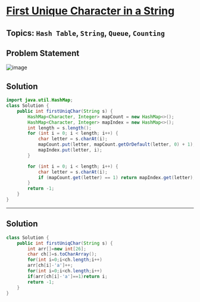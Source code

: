 # [First Unique Character in a String](https://leetcode.com/problems/first-unique-character-in-a-string/description/)
## Topics: `Hash Table`, `String`, `Queue`, `Counting`
## Problem Statement
![image](https://github.com/SiddhantKumarMaurya/LeetCode_Questions/assets/107787014/9c1a7ad8-9ae7-4641-8f48-5aa0a65f8319)
## Solution
```java
import java.util.HashMap;
class Solution {
    public int firstUniqChar(String s) {
        HashMap<Character, Integer> mapCount = new HashMap<>();
        HashMap<Character, Integer> mapIndex = new HashMap<>();
        int length = s.length();
        for (int i = 0; i < length; i++) {
            char letter = s.charAt(i);
            mapCount.put(letter, mapCount.getOrDefault(letter, 0) + 1);
            mapIndex.put(letter, i);
        }

        for (int i = 0; i < length; i++) {
            char letter = s.charAt(i);
            if (mapCount.get(letter) == 1) return mapIndex.get(letter);
        }
        return -1;
    }
}
```
---
## Solution
```java
class Solution {
    public int firstUniqChar(String s) {
        int arr[]=new int[26];
        char ch[]=s.toCharArray();
        for(int i=0;i<ch.length;i++)
        arr[ch[i]-'a']++;
        for(int i=0;i<ch.length;i++)
        if(arr[ch[i]-'a']==1)return i;
        return -1;
    }
}
```
